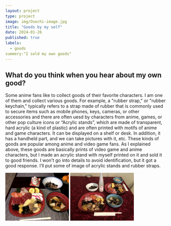 ```yaml
---
layout: project
type: project
image: img/Osechi-image.jpg
title: "Goods by my self"
date: 2024-01-26
published: true
labels:
  - goods
summery:"I sold my own goods"
---
```

## What do you think when you hear about my own good?

 Some anime fans like to collect goods of their favorite characters. I am one of them and collect various goods. For example,  a "rubber strap," or "rubber keychain," typically refers to a strap made of rubber that is commonly used to secure items such as mobile phones, keys, cameras, or other accessories and there are often uesd by characters from anime, games, or other pop culture icons or  “Acrylic stands”, which are made of transparent, hard acrylic (a kind of plastic) and are often printed with motifs of anime and game characters. It can be displayed on a shelf or desk. In addition, it has a handheld part, and we can take pictures with it, etc.
 These kinds of goods are popular among anime and video game fans. As I explained above, these goods are basically prints of video game and anime characters, but I made an acrylic stand with myself printed on it and sold it to good friends. I won't go into details to avoid identification, but it got a good response. I’ll put some of image of acrylic stands and rubber straps.
 
<div class="text-center p-4">
  <img width="200px" 
       src="../img/IMG_2118.jpg" 
       class="img-thumbnail" >
  <img width="200px" 
       src="../img/IMG_3370.jpg" 
       class="img-thumbnail" >
</div>

